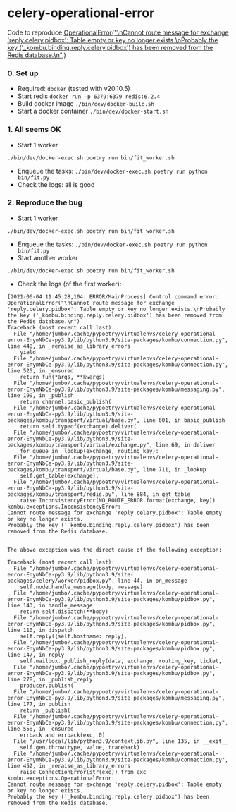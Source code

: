 # celery-operational-error

Code to reproduce [OperationalError("\nCannot route message for exchange 'reply.celery.pidbox': Table empty or key no longer exists.\nProbably the key ('_kombu.binding.reply.celery.pidbox') has been removed from the Redis database.\n",)](https://github.com/celery/kombu/issues/1063)

### 0. Set up
* Required: `docker` (tested with v20.10.5)
* Start redis `docker run -p 6379:6379 redis:6.2.4`
* Build docker image `./bin/dev/docker-build.sh`
* Start a docker container `./bin/dev/docker-start.sh`


### 1. All seems OK
* Start 1 worker
```
./bin/dev/docker-exec.sh poetry run bin/fit_worker.sh
```
* Enqueue the tasks: `./bin/dev/docker-exec.sh poetry run python bin/fit.py`
* Check the logs: all is good

### 2. Reproduce the bug
* Start 1 worker
```
./bin/dev/docker-exec.sh poetry run bin/fit_worker.sh
```
* Enqueue the tasks: `./bin/dev/docker-exec.sh poetry run python bin/fit.py`
* Start another worker
```
./bin/dev/docker-exec.sh poetry run bin/fit_worker.sh
```
* Check the logs (of the first worker):
```
[2021-06-04 11:45:28,104: ERROR/MainProcess] Control command error: OperationalError("\nCannot route message for exchange 'reply.celery.pidbox': Table empty or key no longer exists.\nProbably the key ('_kombu.binding.reply.celery.pidbox') has been removed from the Redis database.\n")
Traceback (most recent call last):
  File "/home/jumbo/.cache/pypoetry/virtualenvs/celery-operational-error-EnymNbCe-py3.9/lib/python3.9/site-packages/kombu/connection.py", line 448, in _reraise_as_library_errors
    yield
  File "/home/jumbo/.cache/pypoetry/virtualenvs/celery-operational-error-EnymNbCe-py3.9/lib/python3.9/site-packages/kombu/connection.py", line 525, in _ensured
    return fun(*args, **kwargs)
  File "/home/jumbo/.cache/pypoetry/virtualenvs/celery-operational-error-EnymNbCe-py3.9/lib/python3.9/site-packages/kombu/messaging.py", line 199, in _publish
    return channel.basic_publish(
  File "/home/jumbo/.cache/pypoetry/virtualenvs/celery-operational-error-EnymNbCe-py3.9/lib/python3.9/site-packages/kombu/transport/virtual/base.py", line 601, in basic_publish
    return self.typeof(exchange).deliver(
  File "/home/jumbo/.cache/pypoetry/virtualenvs/celery-operational-error-EnymNbCe-py3.9/lib/python3.9/site-packages/kombu/transport/virtual/exchange.py", line 69, in deliver
    for queue in _lookup(exchange, routing_key):
  File "/home/jumbo/.cache/pypoetry/virtualenvs/celery-operational-error-EnymNbCe-py3.9/lib/python3.9/site-packages/kombu/transport/virtual/base.py", line 711, in _lookup
    self.get_table(exchange),
  File "/home/jumbo/.cache/pypoetry/virtualenvs/celery-operational-error-EnymNbCe-py3.9/lib/python3.9/site-packages/kombu/transport/redis.py", line 884, in get_table
    raise InconsistencyError(NO_ROUTE_ERROR.format(exchange, key))
kombu.exceptions.InconsistencyError:
Cannot route message for exchange 'reply.celery.pidbox': Table empty or key no longer exists.
Probably the key ('_kombu.binding.reply.celery.pidbox') has been removed from the Redis database.


The above exception was the direct cause of the following exception:

Traceback (most recent call last):
  File "/home/jumbo/.cache/pypoetry/virtualenvs/celery-operational-error-EnymNbCe-py3.9/lib/python3.9/site-packages/celery/worker/pidbox.py", line 44, in on_message
    self.node.handle_message(body, message)
  File "/home/jumbo/.cache/pypoetry/virtualenvs/celery-operational-error-EnymNbCe-py3.9/lib/python3.9/site-packages/kombu/pidbox.py", line 143, in handle_message
    return self.dispatch(**body)
  File "/home/jumbo/.cache/pypoetry/virtualenvs/celery-operational-error-EnymNbCe-py3.9/lib/python3.9/site-packages/kombu/pidbox.py", line 110, in dispatch
    self.reply({self.hostname: reply},
  File "/home/jumbo/.cache/pypoetry/virtualenvs/celery-operational-error-EnymNbCe-py3.9/lib/python3.9/site-packages/kombu/pidbox.py", line 147, in reply
    self.mailbox._publish_reply(data, exchange, routing_key, ticket,
  File "/home/jumbo/.cache/pypoetry/virtualenvs/celery-operational-error-EnymNbCe-py3.9/lib/python3.9/site-packages/kombu/pidbox.py", line 278, in _publish_reply
    producer.publish(
  File "/home/jumbo/.cache/pypoetry/virtualenvs/celery-operational-error-EnymNbCe-py3.9/lib/python3.9/site-packages/kombu/messaging.py", line 177, in publish
    return _publish(
  File "/home/jumbo/.cache/pypoetry/virtualenvs/celery-operational-error-EnymNbCe-py3.9/lib/python3.9/site-packages/kombu/connection.py", line 558, in _ensured
    errback and errback(exc, 0)
  File "/usr/local/lib/python3.9/contextlib.py", line 135, in __exit__
    self.gen.throw(type, value, traceback)
  File "/home/jumbo/.cache/pypoetry/virtualenvs/celery-operational-error-EnymNbCe-py3.9/lib/python3.9/site-packages/kombu/connection.py", line 452, in _reraise_as_library_errors
    raise ConnectionError(str(exc)) from exc
kombu.exceptions.OperationalError:
Cannot route message for exchange 'reply.celery.pidbox': Table empty or key no longer exists.
Probably the key ('_kombu.binding.reply.celery.pidbox') has been removed from the Redis database.

```
